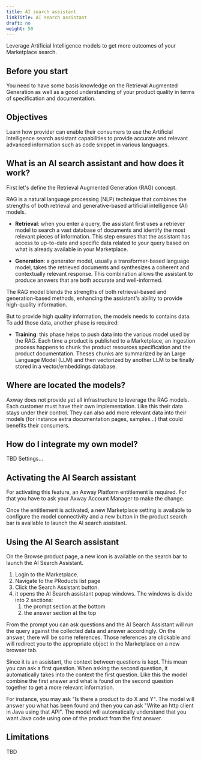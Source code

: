 ```yaml
---
title: AI search assistant
linkTitle: AI search assistant
draft: no
weight: 50
---
```


Leverage Artificial Intelligence models to get more outcomes of your Marketplace search.

## Before you start

You need to have some basis knowledge on the Retrieval Augmented Generation as well as a good understanding of your product quality in terms of specification and documentation.

## Objectives

Learn how provider can enable their consumers to use the Artificial Intelligence search assistant capabilities to provide accurate and relevant advanced information such as code snippet in various languages.

## What is an AI search assistant and how does it work?

First let's define the Retrieval Augmented Generation (RAG) concept.

RAG is a natural language processing (NLP) technique that combines the strengths of both retrieval and generative-based artificial intelligence (AI) models.

* **Retrieval**: when you enter a query, the assistant first uses a retriever model to search a vast database of documents and identify the most relevant pieces of information. This step ensures that the assistant has access to up-to-date and specific data related to your query based on what is already available in your Marketplace.

* **Generation**: a generator model, usually a transformer-based language model, takes the retrieved documents and synthesizes a coherent and contextually relevant response. This combination allows the assistant to produce answers that are both accurate and well-informed.

The RAG model blends the strengths of both retrieval-based and generation-based methods, enhancing the assistant's ability to provide high-quality information.

But to provide high quality information, the models needs to contains data. To add those data, another phase is required:

* **Training**: this phase helps to push data into the various model used by the RAG. Each time a product is published to a Marketplace, an ingestion process happens to chunk the product resources specification and the product documentation. Theses chunks are summarized by an Large Language Model (LLM) and then vectorized by another LLM to be finally stored in a vector/embeddings database.

## Where are located the models?

Axway does not provide yet all infrastructure to leverage the RAG models. Each customer must have their own implementation. Like this their data stays under their control. They can also add more relevant data into their models (for instance extra documentation pages, samples...) that could benefits their consumers.

## How do I integrate my own model?

TBD
Settings...

## Activating the AI Search assistant

For activating this feature, an Axway Platform entitlement is required. For that you have to ask your Axway Account Manager to make the change.

Once the entitlement is activated, a new Marketplace setting is available to configure the model connectivity and a new button in the product search bar is available to launch the AI search assistant.

## Using the AI Search assistant

On the Browse product page, a new icon is available on the search bar to launch the AI Search Assistant.

1. Login to the Marketplace.
2. Navigate to the PRoducts list page
3. Click the Search Assistant button.
4. it opens the AI Search assistant popup windows. The windows is divide into 2 sections:
   1. the prompt section at the bottom
   2. the answer section at the top

From the prompt you can ask questions and the AI Search Assistant will run the query against the collected data and answer accordingly. On the answer, there will be some references. Those references are clickable and will redirect you to the appropriate object in the Marketplace on a new browser tab.

Since it is an assistant, the context between questions is kept. This mean you can ask a first question. When asking the second question, it automatically takes into the context the first question. Like this the model combine the first answer and what is found on the second question together to get a more relevant information.

For instance, you may ask "Is there a product to do X and Y". The model will answer you what has been found and then you can ask "Write an http client in Java using that API". The model will automatically understand that you want Java code using one of the product from the first answer.

## Limitations

TBD